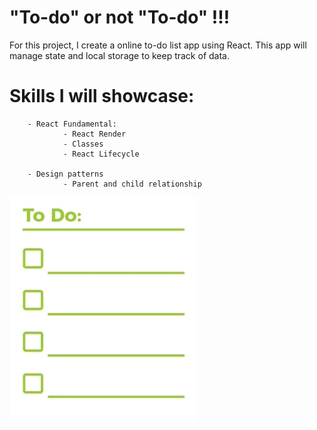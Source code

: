 # "To-do" or not "To-do" !!!

For this project, I create a online to-do list app using React. This app will manage state and local storage to keep track of data. 


# Skills I will showcase:

        - React Fundamental: 
                - React Render
                - Classes
                - React Lifecycle

        - Design patterns
                - Parent and child relationship


![](./img/todolist.webp)

